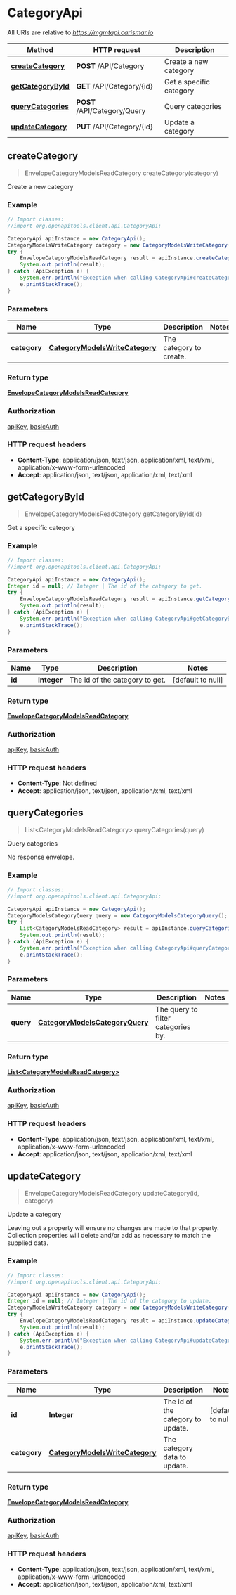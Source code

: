 # CategoryApi

All URIs are relative to *https://mgmtapi.carismar.io*

Method | HTTP request | Description
------------- | ------------- | -------------
[**createCategory**](CategoryApi.md#createCategory) | **POST** /API/Category | Create a new category
[**getCategoryById**](CategoryApi.md#getCategoryById) | **GET** /API/Category/{id} | Get a specific category
[**queryCategories**](CategoryApi.md#queryCategories) | **POST** /API/Category/Query | Query categories
[**updateCategory**](CategoryApi.md#updateCategory) | **PUT** /API/Category/{id} | Update a category



## createCategory

> EnvelopeCategoryModelsReadCategory createCategory(category)

Create a new category

### Example

```java
// Import classes:
//import org.openapitools.client.api.CategoryApi;

CategoryApi apiInstance = new CategoryApi();
CategoryModelsWriteCategory category = new CategoryModelsWriteCategory(); // CategoryModelsWriteCategory | The category to create.
try {
    EnvelopeCategoryModelsReadCategory result = apiInstance.createCategory(category);
    System.out.println(result);
} catch (ApiException e) {
    System.err.println("Exception when calling CategoryApi#createCategory");
    e.printStackTrace();
}
```

### Parameters


Name | Type | Description  | Notes
------------- | ------------- | ------------- | -------------
 **category** | [**CategoryModelsWriteCategory**](CategoryModelsWriteCategory.md)| The category to create. |

### Return type

[**EnvelopeCategoryModelsReadCategory**](EnvelopeCategoryModelsReadCategory.md)

### Authorization

[apiKey](../README.md#apiKey), [basicAuth](../README.md#basicAuth)

### HTTP request headers

- **Content-Type**: application/json, text/json, application/xml, text/xml, application/x-www-form-urlencoded
- **Accept**: application/json, text/json, application/xml, text/xml


## getCategoryById

> EnvelopeCategoryModelsReadCategory getCategoryById(id)

Get a specific category

### Example

```java
// Import classes:
//import org.openapitools.client.api.CategoryApi;

CategoryApi apiInstance = new CategoryApi();
Integer id = null; // Integer | The id of the category to get.
try {
    EnvelopeCategoryModelsReadCategory result = apiInstance.getCategoryById(id);
    System.out.println(result);
} catch (ApiException e) {
    System.err.println("Exception when calling CategoryApi#getCategoryById");
    e.printStackTrace();
}
```

### Parameters


Name | Type | Description  | Notes
------------- | ------------- | ------------- | -------------
 **id** | **Integer**| The id of the category to get. | [default to null]

### Return type

[**EnvelopeCategoryModelsReadCategory**](EnvelopeCategoryModelsReadCategory.md)

### Authorization

[apiKey](../README.md#apiKey), [basicAuth](../README.md#basicAuth)

### HTTP request headers

- **Content-Type**: Not defined
- **Accept**: application/json, text/json, application/xml, text/xml


## queryCategories

> List&lt;CategoryModelsReadCategory&gt; queryCategories(query)

Query categories

No response envelope.

### Example

```java
// Import classes:
//import org.openapitools.client.api.CategoryApi;

CategoryApi apiInstance = new CategoryApi();
CategoryModelsCategoryQuery query = new CategoryModelsCategoryQuery(); // CategoryModelsCategoryQuery | The query to filter categories by.
try {
    List<CategoryModelsReadCategory> result = apiInstance.queryCategories(query);
    System.out.println(result);
} catch (ApiException e) {
    System.err.println("Exception when calling CategoryApi#queryCategories");
    e.printStackTrace();
}
```

### Parameters


Name | Type | Description  | Notes
------------- | ------------- | ------------- | -------------
 **query** | [**CategoryModelsCategoryQuery**](CategoryModelsCategoryQuery.md)| The query to filter categories by. |

### Return type

[**List&lt;CategoryModelsReadCategory&gt;**](CategoryModelsReadCategory.md)

### Authorization

[apiKey](../README.md#apiKey), [basicAuth](../README.md#basicAuth)

### HTTP request headers

- **Content-Type**: application/json, text/json, application/xml, text/xml, application/x-www-form-urlencoded
- **Accept**: application/json, text/json, application/xml, text/xml


## updateCategory

> EnvelopeCategoryModelsReadCategory updateCategory(id, category)

Update a category

Leaving out a property will ensure no changes are made to that property. Collection properties will delete and/or add as necessary to match the supplied data.

### Example

```java
// Import classes:
//import org.openapitools.client.api.CategoryApi;

CategoryApi apiInstance = new CategoryApi();
Integer id = null; // Integer | The id of the category to update.
CategoryModelsWriteCategory category = new CategoryModelsWriteCategory(); // CategoryModelsWriteCategory | The category data to update.
try {
    EnvelopeCategoryModelsReadCategory result = apiInstance.updateCategory(id, category);
    System.out.println(result);
} catch (ApiException e) {
    System.err.println("Exception when calling CategoryApi#updateCategory");
    e.printStackTrace();
}
```

### Parameters


Name | Type | Description  | Notes
------------- | ------------- | ------------- | -------------
 **id** | **Integer**| The id of the category to update. | [default to null]
 **category** | [**CategoryModelsWriteCategory**](CategoryModelsWriteCategory.md)| The category data to update. |

### Return type

[**EnvelopeCategoryModelsReadCategory**](EnvelopeCategoryModelsReadCategory.md)

### Authorization

[apiKey](../README.md#apiKey), [basicAuth](../README.md#basicAuth)

### HTTP request headers

- **Content-Type**: application/json, text/json, application/xml, text/xml, application/x-www-form-urlencoded
- **Accept**: application/json, text/json, application/xml, text/xml

